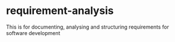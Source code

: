 # requirement-analysis
This is for documenting, analysing and structuring requirements for software development
